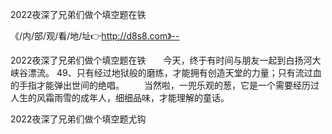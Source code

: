 2022夜深了兄弟们做个填空题在铁

《/内/部/观/看/地/址👉http://d8s8.com》--

2022夜深了兄弟们做个填空题在铁　　今天，终于有时间与朋友一起到白扬河大峡谷漂流。
	49、只有经过地狱般的磨练，才能拥有创造天堂的力量；只有流过血的手指才能弹出世间的绝唱。
　　当然啦，一兜乐观的葱，它是一个需要经历过人生的风霜雨雪的成年人，细细品味，才能理解的童话。





2022夜深了兄弟们做个填空题尤钩
